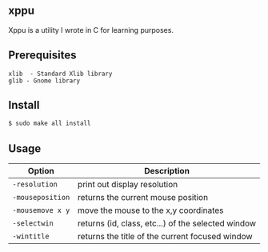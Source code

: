 ## xppu
Xppu is a utility I wrote in C for learning purposes.

## Prerequisites
    xlib  - Standard Xlib library
    glib - Gnome library

## Install
```sh
$ sudo make all install
```

## Usage
Option           | Description
-----------------|-------------
`-resolution`    | print out display resolution
`-mouseposition` | returns the current mouse position
`-mousemove x y` | move the mouse to the x,y coordinates
`-selectwin`     | returns (id, class, etc...) of the selected window
`-wintitle`      | returns the title of the current focused window
